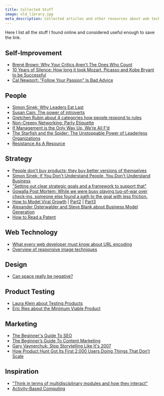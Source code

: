 ```yaml
---
title: Collected Stuff
image: old_library.jpg
meta_description: Collected articles and other resources about web technology, product development and self-improvement.
---
```

Here I list all the stuff I found online and considered useful enough to save the link.


Self-Improvement
----------------

- [Brené Brown: Why Your Critics Aren't The Ones Who Count](http://99u.com/videos/20052/brene-brown-stop-focusing-on-your-critics)
- [10 Years of Silence: How long it took Mozart, Picasso and Kobe Bryant to be Successful](http://blog.bufferapp.com/lessons-on-success-and-deliberate-practice-from-mozart-picasso-and-kobe-bryant)
- [Cal Newport: "Follow Your Passion" Is Bad Advice](http://99u.com/videos/22339/cal-newport-follow-your-passion-is-bad-advice)


People
------

- [Simon Sinek: Why Leaders Eat Last](http://99u.com/videos/20272/simon-sinek-why-leaders-eat-last)
- [Susan Cain: The power of introverts](http://www.youtube.com/watch/?v=c0KYU2j0TM4)
- [Gretchen Rubin about 4 categories how people respond to rules](http://99u.com/videos/21547/gretchen-rubin-the-4-ways-to-successfully-adopt-new-habits)
- [Non-Creepy Networking: Party Etiquette](http://jessicahische.is/helpingyoubelesscreepy)
- [If Management is the Only Way Up, We’re All F’d](http://moz.com/rand/if-management-is-the-only-way-up-were-all-fd/)
- [The Starfish and the Spider: The Unstoppable Power of Leaderless Organizations ](http://ugnchicago.com/wp-content/uploads/2009/07/Starfish-and-Spider-Ori-Brafman-Summary.pdf)
- [Resistance As A Resource](http://dhemery.com/articles/resistance_as_a_resource/)

Strategy
--------

- [People don't buy products; they buy better versions of themselves](http://www.useronboard.com/features-vs-benefits/)
- [Simon Sinek: If You Don't Understand People, You Don't Understand Business](http://www.youtube.com/watch?v=8grVwcPZnuw)
- ["Setting out clear strategic goals and a framework to support that"](https://medium.com/p/926ab5c39156)
- [Gowalla Post Mortem: While we were busy playing tug-of-war over check-ins, someone else found a path to the goal with less friction.](https://medium.com/work-education/6152adc41de9)
- [How to Model Viral Growth](http://www.linkedin.com/today/post/article/20121002124206-18876785-how-to-model-viral-growth-the-hybrid-model) | [Part2](http://www.linkedin.com/today/post/article/20121011190820-18876785-how-to-model-viral-growth-simple-loss) | [Part3](http://www.linkedin.com/today/post/article/20130402154324-18876785-how-to-model-viral-growth-retention-virality-curves)
- [Alexander Osterwalder and Steve Blank about Business Model Generation](http://www.youtube.com/watch?v=8GIbCg8NpBw)
- [How to Read a Patent](http://adlervermillion.com/how-to-read-a-patent/)


Web Technology
--------------

- [What every web developer must know about URL encoding](http://blog.lunatech.com/2009/02/03/what-every-web-developer-must-know-about-url-encoding)
- [Overview of responsive image techniques](http://blog.cloudfour.com/responsive-imgs-part-2/)


Design
------

- [Can space really be negative?](http://www.webdesignerdepot.com/2013/10/can-space-really-be-negative/)


Product Testing
---------------

- [Laura Klein about Testing Products](http://www.youtube.com/watch?v=g_g-9BpBcFs)
- [Eric Ries about the Minimum Viable Product](http://www.youtube.com/watch?v=E4ex0fejo8w)


Marketing
---------

- [The Beginner's Guide To SEO](http://moz.com/beginners-guide-to-seo)
- [The Beginner’s Guide To Content Marketing](http://www.natedesmond.com/the-beginners-guide-to-content-marketing)
- [Gary Vaynerchuk: Stop Storytelling Like It's 2007](http://99u.com/videos/22081/gary-vaynerchuk-how-to-tell-stories-in-an-a-d-d-world)
- [How Product Hunt Got Its First 2,000 Users Doing Things That Don’t Scale](http://ryanhoover.me/post/72663537463/how-we-got-our-first-2-000-users-doing-things-that)

Inspiration
-----------

- ["Think in terms of multidisciplinary modules and how they interact"](http://www.wired.com/opinion/2013/12/165191/)
- [Activity-Based Computing](http://whathecode.wordpress.com/2012/10/11/activity-based-computing/)
